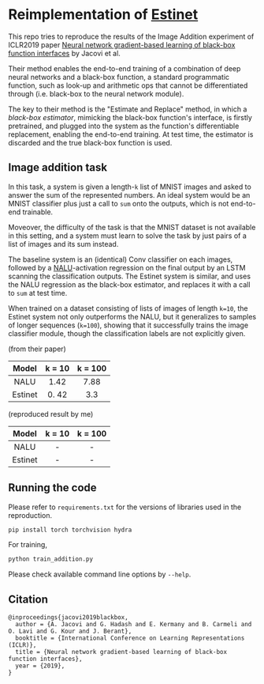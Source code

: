 
# Reimplementation of [Estinet](https://arxiv.org/abs/1901.03995)

This repo tries to reproduce the results of the Image Addition experiment of ICLR2019 paper [Neural network gradient-based learning of black-box function interfaces](https://arxiv.org/abs/1901.03995) by Jacovi et al.

Their method enables the end-to-end training of a combination of deep neural networks and a black-box function, a standard programmatic function, such as look-up and arithmetic ops that cannot be differentiated through (i.e. black-box to the neural network module).

The key to their method is the "Estimate and Replace" method, in which a _black-box estimator_, mimicking the black-box function's interface, is firstly pretrained, and plugged into the system as the function's differentiable replacement, enabling the end-to-end training.
At test time, the estimator is discarded and the true black-box function is used.

## Image addition task

In this task, a system is given a length-`k` list of MNIST images and asked to answer the sum of the represented numbers.
An ideal system would be an MNIST classifier plus just a call to `sum` onto the outputs, which is not end-to-end trainable.

Moveover, the difficulty of the task is that the MNIST dataset is not available in this setting, and a system must learn to solve the task by just pairs of a list of images and its sum instead.

The baseline system is an (identical) Conv classifier on each images, followed by a [NALU](https://arxiv.org/abs/1808.00508)-activation regression on the final output by an LSTM scanning the classification outputs.
The Estinet system is similar, and uses the NALU regression as the black-box estimator, and replaces it with a call to `sum` at test time.

When trained on a dataset consisting of lists of images of length `k=10`, the Estinet system not only outperforms the NALU, but it generalizes to samples of longer sequences (`k=100`), showing that it successfully trains the image classifier module, though the classification labels are not explicitly given.

(from their paper)

|Model| k = 10 | k = 100 |
|:---:|:---:|:---:|
|NALU| 1.42 | 7.88 |
|Estinet| 0. 42 | 3.3 |

(reproduced result by me)

|Model| k = 10 | k = 100 |
|:---:|:---:|:---:|
|NALU| - | - |
|Estinet| - | - |

## Running the code

Please refer to `requirements.txt` for the versions of libraries used in the reproduction.

```sh
pip install torch torchvision hydra
```

For training,

```sh
python train_addition.py
```

Please check available command line options by `--help`.


## Citation

```
@inproceedings{jacovi2019blackbox,
  author = {A. Jacovi and G. Hadash and E. Kermany and B. Carmeli and O. Lavi and G. Kour and J. Berant},
  booktitle = {International Conference on Learning Representations (ICLR)},
  title = {Neural network gradient-based learning of black-box function interfaces},
  year = {2019},
}
```